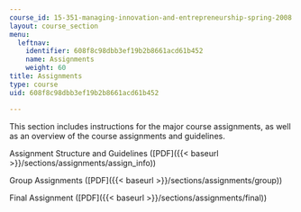 ```yaml
---
course_id: 15-351-managing-innovation-and-entrepreneurship-spring-2008
layout: course_section
menu:
  leftnav:
    identifier: 608f8c98dbb3ef19b2b8661acd61b452
    name: Assignments
    weight: 60
title: Assignments
type: course
uid: 608f8c98dbb3ef19b2b8661acd61b452

---
```


This section includes instructions for the major course assignments, as well as an overview of the course assignments and guidelines.

Assignment Structure and Guidelines ([PDF]({{< baseurl >}}/sections/assignments/assign_info))

Group Assignments ([PDF]({{< baseurl >}}/sections/assignments/group))

Final Assignment ([PDF]({{< baseurl >}}/sections/assignments/final))